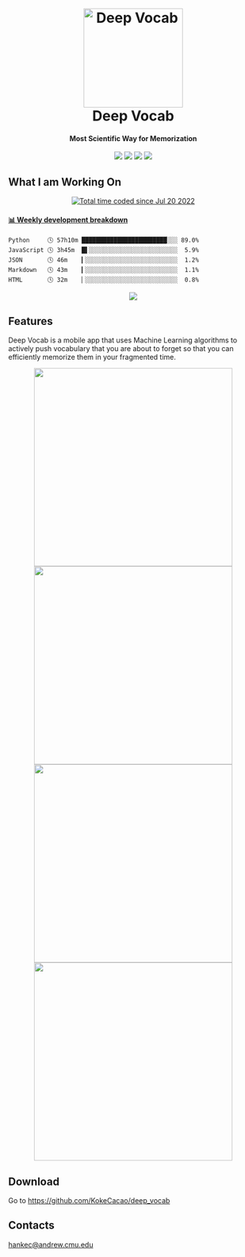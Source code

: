 <h1 align="center">
  <img src="https://kokecacao.me/static/img/deep_vocab.png" alt="Deep Vocab" width="200">
  <br>Deep Vocab<br>
</h1>

<h4 align="center">Most Scientific Way for Memorization</h4>

<p align="center">
  <img src="https://api.codemagic.io/apps/611d38a986db0df7ae0505e0/611d38a986db0df7ae0505df/status_badge.svg">
  <img src="https://img.shields.io/github/v/release/kokecacao/deep_vocab?include_prereleases">
  <img src="https://img.shields.io/github/last-commit/kokecacao/deep_vocab">
  <img src="https://img.shields.io/website?down_message=offline&up_message=online&url=https%3A%2F%2Fwww.kokecacao.me">
</p>

## What I am Working On
<p align="center">
  <a href="https://wakatime.com/@5d39136d-911d-4ceb-9dae-178d9dbef0cd"><img src="https://wakatime.com/badge/user/5d39136d-911d-4ceb-9dae-178d9dbef0cd.svg" alt="Total time coded since Jul 20 2022" /></a>
</p>

<!-- waka-box start -->
#### <a href="https://gist.github.com/5db7183a9e07f1193716cb2b94e5d0e1" target="_blank">📊 Weekly development breakdown</a>
```text
Python     🕓 57h10m ████████████████████████░░░ 89.0%
JavaScript 🕓 3h45m  █▌░░░░░░░░░░░░░░░░░░░░░░░░░  5.9%
JSON       🕓 46m    ▎░░░░░░░░░░░░░░░░░░░░░░░░░░  1.2%
Markdown   🕓 43m    ▎░░░░░░░░░░░░░░░░░░░░░░░░░░  1.1%
HTML       🕓 32m    ▏░░░░░░░░░░░░░░░░░░░░░░░░░░  0.8%
```
<!-- Powered by https://github.com/YouEclipse/waka-box-go . -->
<!-- waka-box end -->

<p align="center">
  <img src="https://count.getloli.com/get/@:koke_cacao?theme=rule34">
</p>

## Features

Deep Vocab is a mobile app that uses Machine Learning algorithms to actively push vocabulary that you are about to forget so that you can efficiently memorize them in your fragmented time.

<p align="center">
  <img src="https://kokecacao.me/static/img/deep_vocab_01.png" height="400">
  <img src="https://kokecacao.me/static/img/deep_vocab_02.png" height="400">
  <img src="https://kokecacao.me/static/img/deep_vocab_03.png" height="400">
  <img src="https://kokecacao.me/static/img/deep_vocab_04.png" height="400">
</p>

## Download

Go to https://github.com/KokeCacao/deep_vocab

## Contacts

hankec@andrew.cmu.edu
